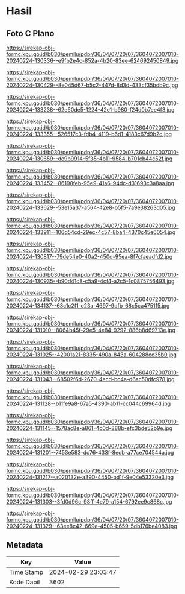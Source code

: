 # Hasil

## Foto C Plano

https://sirekap-obj-formc.kpu.go.id/b030/pemilu/pdpr/36/04/07/20/07/3604072007010-20240224-130336--e9fb2e4c-852a-4b20-83ee-624692450849.jpg

https://sirekap-obj-formc.kpu.go.id/b030/pemilu/pdpr/36/04/07/20/07/3604072007010-20240224-130429--8e045d67-b5c2-447d-8d3d-433cf35bdb9c.jpg

https://sirekap-obj-formc.kpu.go.id/b030/pemilu/pdpr/36/04/07/20/07/3604072007010-20240224-133238--62e60de5-1224-42e1-b980-f24d0b7ee4f3.jpg

https://sirekap-obj-formc.kpu.go.id/b030/pemilu/pdpr/36/04/07/20/07/3604072007010-20240224-133355--526517c3-fdb4-4119-b6d1-4183c67d9b2d.jpg

https://sirekap-obj-formc.kpu.go.id/b030/pemilu/pdpr/36/04/07/20/07/3604072007010-20240224-130659--de9b9914-5f35-4b11-9584-b701cb44c52f.jpg

https://sirekap-obj-formc.kpu.go.id/b030/pemilu/pdpr/36/04/07/20/07/3604072007010-20240224-133452--86198feb-95e9-41a6-94dc-d31693c3a8aa.jpg

https://sirekap-obj-formc.kpu.go.id/b030/pemilu/pdpr/36/04/07/20/07/3604072007010-20240224-133629--53e15a37-a564-42e8-b5f5-7a9e38263d05.jpg

https://sirekap-obj-formc.kpu.go.id/b030/pemilu/pdpr/36/04/07/20/07/3604072007010-20240224-133911--106d54cd-29ec-4c57-8ba4-4370c45e6054.jpg

https://sirekap-obj-formc.kpu.go.id/b030/pemilu/pdpr/36/04/07/20/07/3604072007010-20240224-130817--79de54e0-40a2-450d-95ea-8f7cfaeadfd2.jpg

https://sirekap-obj-formc.kpu.go.id/b030/pemilu/pdpr/36/04/07/20/07/3604072007010-20240224-130935--b90d41c8-c5a9-4cf4-a2c5-1c0875756493.jpg

https://sirekap-obj-formc.kpu.go.id/b030/pemilu/pdpr/36/04/07/20/07/3604072007010-20240224-134137--63c1c2f1-e23a-4697-9dfb-68c5ca475115.jpg

https://sirekap-obj-formc.kpu.go.id/b030/pemilu/pdpr/36/04/07/20/07/3604072007010-20240224-131010--8064b45f-29e5-4e84-9292-886b8d69713e.jpg

https://sirekap-obj-formc.kpu.go.id/b030/pemilu/pdpr/36/04/07/20/07/3604072007010-20240224-131025--42001a21-8335-490a-843a-604288cc35b0.jpg

https://sirekap-obj-formc.kpu.go.id/b030/pemilu/pdpr/36/04/07/20/07/3604072007010-20240224-131043--68502f6d-2670-4ecd-bc4a-d6ac50dfc978.jpg

https://sirekap-obj-formc.kpu.go.id/b030/pemilu/pdpr/36/04/07/20/07/3604072007010-20240224-131128--b11fe9a8-67a5-4390-ab11-cc044c69964d.jpg

https://sirekap-obj-formc.kpu.go.id/b030/pemilu/pdpr/36/04/07/20/07/3604072007010-20240224-131145--1578ac8e-a861-4c0d-888b-efc3bde52b9e.jpg

https://sirekap-obj-formc.kpu.go.id/b030/pemilu/pdpr/36/04/07/20/07/3604072007010-20240224-131201--7453e583-dc76-433f-8edb-a77ce704544a.jpg

https://sirekap-obj-formc.kpu.go.id/b030/pemilu/pdpr/36/04/07/20/07/3604072007010-20240224-131217--a020132e-a390-4450-bd1f-9e04e53320e3.jpg

https://sirekap-obj-formc.kpu.go.id/b030/pemilu/pdpr/36/04/07/20/07/3604072007010-20240224-131303--3fd0d96c-98ff-4e79-a154-6792ee9c868c.jpg

https://sirekap-obj-formc.kpu.go.id/b030/pemilu/pdpr/36/04/07/20/07/3604072007010-20240224-131329--63ee8c42-669e-4505-b659-5db176be4083.jpg


## Metadata

| Key        | Value               |
| ---------- | ------------------- |
| Time Stamp | 2024-02-29 23:03:47 |
| Kode Dapil | 3602                |



